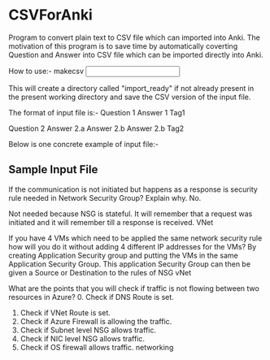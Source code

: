 # CSVForAnki
Program to convert plain text to CSV file which can imported into Anki. The motivation of this program is to save time by automatically coverting Question and Answer into CSV file which can be imported directly into Anki.

How to use:-
makecsv <input file name>

This will create a directory called "import_ready" if not already present in the present working directory and save the CSV version of the input file.

The format of input file is:-
Question 1
Answer 1
Tag1

Question 2
Answer 2.a
Answer 2.b
Answer 2.b
Tag2

Below is one concrete example of input file:-

## Sample Input File

If the communication is not initiated but happens as a response is security rule needed in Network Security Group? Explain why.
No.

Not needed because NSG is stateful. It will remember that a request was initiated and it will remember till a response is received.
VNet

If you have 4 VMs which need to be applied the same network security rule how will you do it without adding 4 different IP addresses for the VMs?
By creating Application Security group and putting the VMs in the same Application Security Group. This application Security Group can then be given a Source or Destination to the rules of NSG
vNet

What are the points that you will check if traffic is not flowing between two resources in Azure?
0. Check if DNS Route is set.
1. Check if VNet Route is set.
2. Check if Azure Firewall is allowing the traffic.
3. Check if Subnet level NSG allows traffic.
4. Check if NIC level NSG allows traffic.
5. Check if OS firewall allows traffic.
networking
